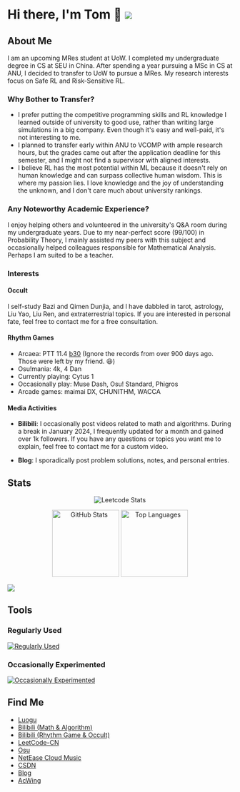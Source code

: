 # Hi there, I'm Tom 👋 ![](https://komarev.com/ghpvc/?username=eleven-dimension&color=blue&style=flat-square)

## About Me

I am an upcoming MRes student at UoW. I completed my undergraduate degree in CS at SEU in China. After spending a year pursuing a MSc in CS at ANU, I decided to transfer to UoW to pursue a MRes. My research interests focus on Safe RL and Risk-Sensitive RL.

### Why Bother to Transfer?

- I prefer putting the competitive programming skills and RL knowledge I learned outside of university to good use, rather than writing large simulations in a big company. Even though it's easy and well-paid, it's not interesting to me.
- I planned to transfer early within ANU to VCOMP with ample research hours, but the grades came out after the application deadline for this semester, and I might not find a supervisor with aligned interests.
- I believe RL has the most potential within ML because it doesn't rely on human knowledge and can surpass collective human wisdom. This is where my passion lies. I love knowledge and the joy of understanding the unknown, and I don't care much about university rankings.

### Any Noteworthy Academic Experience?

I enjoy helping others and volunteered in the university's Q&A room during my undergraduate years. Due to my near-perfect score (99/100) in Probability Theory, I mainly assisted my peers with this subject and occasionally helped colleagues responsible for Mathematical Analysis. Perhaps I am suited to be a teacher.

### Interests

#### Occult

I self-study Bazi and Qimen Dunjia, and I have dabbled in tarot, astrology, Liu Yao, Liu Ren, and extraterrestrial topics. If you are interested in personal fate, feel free to contact me for a free consultation.

#### Rhythm Games

- Arcaea: PTT 11.4 [b30](https://github.com/eleven-dimension/eleven-dimension/blob/main/arcaea-b30-240728.jpg) (Ignore the records from over 900 days ago. Those were left by my friend. :satisfied:)
- Osu!mania: 4k, 4 Dan
- Currently playing: Cytus 1
- Occasionally play: Muse Dash, Osu! Standard, Phigros
- Arcade games: maimai DX, CHUNITHM, WACCA

#### Media Activities

- **Bilibili**: I occasionally post videos related to math and algorithms. During a break in January 2024, I frequently updated for a month and gained over 1k followers. If you have any questions or topics you want me to explain, feel free to contact me for a custom video.

- **Blog**: I sporadically post problem solutions, notes, and personal entries.

## Stats
<p align="center">
  <img src="https://stats.justsong.cn/api/leetcode?username=sophon&cn=true&theme=dark" alt="Leetcode Stats"/>
</p>
<p align="center">
  <img src="https://github-readme-stats-git-masterrstaa-rickstaa.vercel.app/api?username=eleven-dimension&show_icons=true&include_all_commits=true&rank_icon=github&theme=dark" alt="GitHub Stats" height="150px"/>
  <img src="https://github-readme-stats-git-masterrstaa-rickstaa.vercel.app/api/top-langs/?username=eleven-dimension&exclude_repo=eleven-dimension.github.io&layout=compact&langs_count=10&theme=dark" alt="Top Languages" height="150px"/>
</p>

<picture>
    <source media="(prefers-color-scheme: dark)" srcset="https://github-readme-activity-graph.vercel.app/graph?username=eleven-dimension&theme=xcode&bg_color=FF000000&hide_border=true" />
    <source media="(prefers-color-scheme: light)" srcset="https://github-readme-activity-graph.vercel.app/graph?username=eleven-dimension&theme=xcode&bg_color=FF000000&color=000000&hide_border=true" />
    <img src="https://github-readme-activity-graph.vercel.app/graph?username=eleven-dimension&theme=xcode&bg_color=FF000000&hide_border=true" />
</picture>



## Tools

### Regularly Used
[![Regularly Used](https://skillicons.dev/icons?i=anaconda,cpp,cmake,css,git,github,gitlab,html,idea,java,js,latex,linux,md,nodejs,npm,powershell,py,pytorch,sklearn,tensorflow,ubuntu,vscode&perline=13)](#)

### Occasionally Experimented
[![Occasionally Experimented](https://skillicons.dev/icons?i=androidstudio,blender,c,dart,debian,docker,electron,elixir,firebase,gradle,jquery,lua,matlab,mysql,pycharm,react,regex,rust,selenium,vim,visualstudio,vue,vuetify,webstorm,wordpress&perline=13)](#)

## Find Me

- [Luogu](https://www.luogu.com.cn/user/159730)
- [Bilibili (Math & Algorithm)](https://space.bilibili.com/3546573059394401)
- [Bilibili (Rhythm Game & Occult)](https://space.bilibili.com/550719072)
- [LeetCode-CN](https://leetcode.cn/u/sophon/)
- [Osu](https://osu.ppy.sh/users/23603871)
- [NetEase Cloud Music](https://music.163.com/#/user/home?id=3931809475)
- [CSDN](https://blog.csdn.net/qq_43033347)
- [Blog](https://eleven-dimension.github.io/)
- [AcWing](https://www.acwing.com/user/myspace/index/7053/)